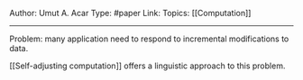 Author: Umut A. Acar
Type: #paper
Link: 
Topics: [[Computation]]

-----

Problem: many application need to respond to incremental modifications to data.

[[Self-adjusting computation]] offers a linguistic approach to this problem. 

